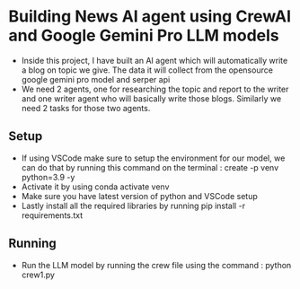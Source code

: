 # Building News AI agent using CrewAI and Google Gemini Pro LLM models
* Inside this project, I have built an AI agent which will automatically write a blog on topic we give. The data it will collect from the opensource google gemini pro model and serper api
* We need 2 agents, one for researching the topic and report to the writer and one writer agent who will basically write those blogs. Similarly we need 2 tasks for those two agents.

## Setup
* If using VSCode make sure to setup the environment for our model, we can do that by running this command on the terminal : create -p venv python=3.9 -y
* Activate it by using conda activate venv
* Make sure you have latest version of python and VSCode setup
* Lastly install all the required libraries by running pip install -r requirements.txt
  
## Running 
* Run the LLM model by running the crew file using the command : python crew1.py
